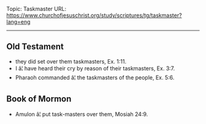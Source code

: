 Topic: Taskmaster
URL: https://www.churchofjesuschrist.org/study/scriptures/tg/taskmaster?lang=eng

---

## Old Testament

- they did set over them taskmasters, Ex. 1:11.
- I â¦ have heard their cry by reason of their taskmasters, Ex. 3:7.
- Pharaoh commanded â¦ the taskmasters of the people, Ex. 5:6.

## Book of Mormon

- Amulon â¦ put task-masters over them, Mosiah 24:9.

